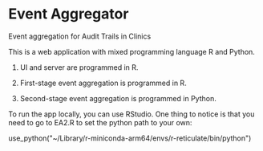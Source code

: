 # Event Aggregator
Event aggregation for Audit Trails in Clinics

This is a web application with mixed programming language R and Python. 

1. UI and server are programmed in R. 

2. First-stage event aggregation is programmed in R.

3. Second-stage event aggregation is programmed in Python. 

To run the app locally, you can use RStudio. One thing to notice is that you need to go to EA2.R to set the python path to your own: 

use_python("~/Library/r-miniconda-arm64/envs/r-reticulate/bin/python")
